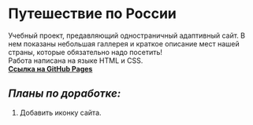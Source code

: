 # Путешествие по России

Учебный проект, предавляющий одностраничный адаптивный сайт. В нем показаны небольшая галлерея и краткое описание мест нашей страны, которые обязательно надо посетить!  
Работа написана на языке HTML и CSS.  
 **[Ссылка на GitHub Pages](https://xrektzzj.github.io/russian-travel/)**

## _Планы по доработке:_

1. Добавить иконку сайта.
